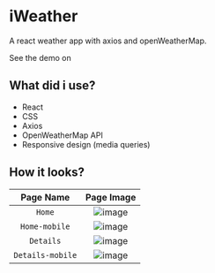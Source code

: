 # iWeather

A react weather app with axios and openWeatherMap.

See the demo on 

## What did i use?

- React
- CSS
- Axios
- OpenWeatherMap API
- Responsive design (media queries)

## How it looks?
| Page Name | Page Image | 
| :---: | :---: |
| `Home` | ![image](https://github.com/rukiyeaydin/iweather/assets/86829926/b0ae3811-eba1-4e97-a4b8-dae2a21beb25)
| `Home-mobile` | ![image](https://github.com/rukiyeaydin/iweather/assets/86829926/c9f478c4-4a09-48dc-840e-0406ddbf228f)
| `Details` | ![image](https://github.com/rukiyeaydin/iweather/assets/86829926/d1f4cc9a-ee5e-4f35-a012-69baa65bc736)
| `Details-mobile` | ![image](https://github.com/rukiyeaydin/iweather/assets/86829926/c940f5ee-8666-4c40-9533-b4ef5b9f4159)









